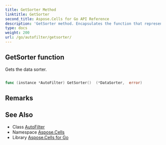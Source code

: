 ```yaml
---
title: GetSorter Method 
linktitle: GetSorter
second_title: Aspose.Cells for Go API Reference
description: 'GetSorter method. Encapsulates the function that represents getsorter in Go.'
type: docs
weight: 200
url: /go/autofilter/getsorter/
---
```


## GetSorter function

Gets the data sorter.

```go

func (instance *AutoFilter) GetSorter()  (*DataSorter,  error) 

```

## Remarks


## See Also

* Class [AutoFilter](../)
* Namespace [Aspose.Cells](../../)
* Library [Aspose.Cells for Go](../../../)
